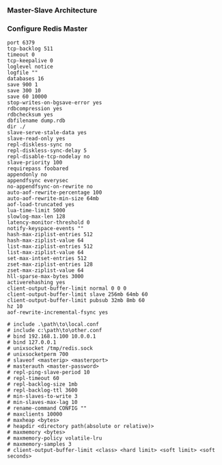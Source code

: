 
### Master-Slave Architecture

### Configure Redis Master

	port 6379
	tcp-backlog 511
	timeout 0
	tcp-keepalive 0
	loglevel notice
	logfile ""
	databases 16
	save 900 1
	save 300 10
	save 60 10000
	stop-writes-on-bgsave-error yes
	rdbcompression yes
	rdbchecksum yes
	dbfilename dump.rdb
	dir ./	
	slave-serve-stale-data yes
	slave-read-only yes
	repl-diskless-sync no
	repl-diskless-sync-delay 5
	repl-disable-tcp-nodelay no
	slave-priority 100
	requirepass foobared
	appendonly no
	appendfsync everysec
	no-appendfsync-on-rewrite no
	auto-aof-rewrite-percentage 100
	auto-aof-rewrite-min-size 64mb
	aof-load-truncated yes
	lua-time-limit 5000
	slowlog-max-len 128
	latency-monitor-threshold 0
	notify-keyspace-events ""
	hash-max-ziplist-entries 512
	hash-max-ziplist-value 64
	list-max-ziplist-entries 512
	list-max-ziplist-value 64
	set-max-intset-entries 512
	zset-max-ziplist-entries 128
	zset-max-ziplist-value 64
	hll-sparse-max-bytes 3000
	activerehashing yes
	client-output-buffer-limit normal 0 0 0
	client-output-buffer-limit slave 256mb 64mb 60
	client-output-buffer-limit pubsub 32mb 8mb 60
	hz 10
	aof-rewrite-incremental-fsync yes
	
	# include .\path\to\local.conf
	# include c:\path\to\other.conf
	# bind 192.168.1.100 10.0.0.1
	# bind 127.0.0.1
	# unixsocket /tmp/redis.sock
	# unixsocketperm 700
	# slaveof <masterip> <masterport>
	# masterauth <master-password>
	# repl-ping-slave-period 10
	# repl-timeout 60
	# repl-backlog-size 1mb
	# repl-backlog-ttl 3600
	# min-slaves-to-write 3
	# min-slaves-max-lag 10
	# rename-command CONFIG ""
	# maxclients 10000
	# maxheap <bytes>
	# heapdir <directory path(absolute or relative)>
	# maxmemory <bytes>
	# maxmemory-policy volatile-lru
	# maxmemory-samples 3
	# client-output-buffer-limit <class> <hard limit> <soft limit> <soft seconds>